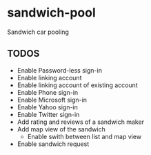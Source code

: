 # sandwich-pool
Sandwich car pooling

## TODOS
* Enable Password-less sign-in
* Enable linking account
* Enable linking account of existing account
* Enable Phone sign-in
* Enable Microsoft sign-in
* Enable Yahoo sign-in
* Enable Twitter sign-in
* Add rating and reviews of a sandwich maker
* Add map view of the sandwich
    * Enable swith between list and map view
* Enable sandwich request